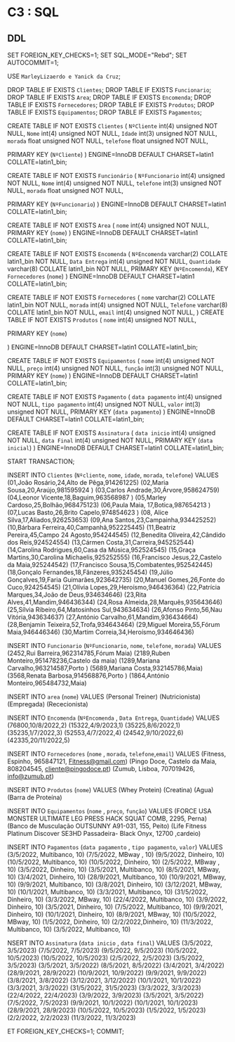 # C3 : SQL

## DDL

SET FOREIGN_KEY_CHECKS=1;
SET SQL_MODE="Rebd";
SET AUTOCOMMIT=1;

USE `MarleyLizaerdo e Yanick da Cruz`;

DROP TABLE IF EXISTS `Clientes`;
DROP TABLE IF EXISTS `Funcionario`;
DROP TABLE IF EXISTS `Area`;
DROP TABLE IF EXISTS `Encomenda`;
DROP TABLE IF EXISTS `Fornecedores`;
DROP TABLE IF EXISTS `Produtos`;
DROP TABLE IF EXISTS `Equipamentos`;
DROP TABLE IF EXISTS `Pagamentos`;




CREATE TABLE IF NOT EXISTS `Clientes` (
  `NºCliente` int(4) unsigned NOT NULL,
  `Nome` int(4) unsigned NOT NULL,
  `Idade` int(3) unsigned NOT NULL,
  `morada` float unsigned NOT NULL,
  `telefone` float unsigned NOT NULL,
  
  PRIMARY KEY (`NºCliente`)
) ENGINE=InnoDB DEFAULT CHARSET=latin1 COLLATE=latin1_bin;

CREATE TABLE IF NOT EXISTS `Funcionário` (
  `NºFuncionario` int(4) unsigned NOT NULL,
  `Nome` int(4) unsigned NOT NULL,
  `telefone` int(3) unsigned NOT NULL,
  `morada` float unsigned NOT NULL,
  
  PRIMARY KEY (`NºFuncionario`)
) ENGINE=InnoDB DEFAULT CHARSET=latin1 COLLATE=latin1_bin;

CREATE TABLE IF NOT EXISTS `Area` (
  `nome` int(4) unsigned NOT NULL,
  PRIMARY KEY (`nome`)
) ENGINE=InnoDB DEFAULT CHARSET=latin1 COLLATE=latin1_bin;

CREATE TABLE IF NOT EXISTS `Encomenda` (
  `NºEncomenda` varchar(2) COLLATE latin1_bin NOT NULL,
  `Data Entrega` int(4) unsigned NOT NULL,
  `Quantidade` varchar(8) COLLATE latin1_bin NOT NULL,
  PRIMARY KEY (`NºEncomenda`),
  KEY `Fornecedores` (`nome`)
) ENGINE=InnoDB DEFAULT CHARSET=latin1 COLLATE=latin1_bin;

CREATE TABLE IF NOT EXISTS `Fornecedores` (
  `nome` varchar(2) COLLATE latin1_bin NOT NULL,
  `morada` int(4) unsigned NOT NULL,
  `Telefone` varchar(8) COLLATE latin1_bin NOT NULL,
   `email` int(4) unsigned NOT NULL,
)
 CREATE TABLE IF NOT EXISTS `Produtos` (
  `nome` int(4) unsigned NOT NULL,
  
  PRIMARY KEY (`nome`)

) ENGINE=InnoDB DEFAULT CHARSET=latin1 COLLATE=latin1_bin;

CREATE TABLE IF NOT EXISTS `Equipamentos` (
  `nome` int(4) unsigned NOT NULL,
  `preço` int(4) unsigned NOT NULL,
  `função` int(3) unsigned NOT NULL,
 PRIMARY KEY (`nome`)
) ENGINE=InnoDB DEFAULT CHARSET=latin1 COLLATE=latin1_bin;

CREATE TABLE IF NOT EXISTS `Pagamento` (
  `data pagamento` int(4) unsigned NOT NULL,
  `tipo pagamento` int(4) unsigned NOT NULL,
  `valor` int(3) unsigned NOT NULL,
 PRIMARY KEY (`data pagamento`)
) ENGINE=InnoDB DEFAULT CHARSET=latin1 COLLATE=latin1_bin;

CREATE TABLE IF NOT EXISTS `Assinatura` (
  `data inicio` int(4) unsigned NOT NULL,
  `data Final` int(4) unsigned NOT NULL,
  PRIMARY KEY (`data inicial`)
) ENGINE=InnoDB DEFAULT CHARSET=latin1 COLLATE=latin1_bin;


START TRANSACTION;

INSERT INTO `Clientes` (`Nºcliente`, `nome`, `idade`, `morada`, `telefone`) VALUES
(01,João Rosário,24,Alto de Pêga,914261225)
(02,Maria Sousa,20,Araújo,981595924 )
(03,Carlos Andrade,30,Árvore,958624759)
(04,Leonor Vicente,18,Baguim,963568987 )
(05,Marley Cardoso,25,Bolhão,968475123)
(06,Paula Maia, 17,Botica,987654213 )
(07,Lucas Basto,26,Brito Capelo,974854623 )
(08, Alice Silva,17,Aliados,926253653)
(09,Ana Santos,23,Campainha,934425252)
(10,Bárbara Ferreira,40,Campanhã,952225445)
(11,Beatriz Pereira,45,Campo 24 Agosto,954244545)
(12,Benedita Oliveira,42,Cândido dos Reis,924524554)
(13,Cármen Costa,31,Carreira,945252544)
(14,Carolina Rodrigues,60,Casa da Música,952524545)
(15,Graça Martins,30,Carolina Michaelis,925252555)
(16,Francisco Jesus,22,Castelo da Maia,925244542)
(17,Francisco Sousa,15,Combatentes,952542445)
(18,Gonçalo Fernandes,18,Fânzeres,935245454)
(19,Júlio Gonçalves,19,Faria Guimarães,923642735)
(20,Manuel Gomes,26,Fonte do Cuco,924254545)
(21,Olívia Lopes,29,Heroísmo,946436364)
(22,Patrícia Marques,34,João de Deus,934634646)
(23,Rita Alves,41,Mandim,946436344)
(24,Rosa Almeida,28,Marquês,935643646)
(25,Sílvia Ribeiro,64,Matosinhos Sul,943634634)
(26,Afonso Pinto,56,Nau Vitória,943634637)
(27,António Carvalho,61,Mandim,936434664)
(28,Benjamin Teixeira,52,Trofa,934643464)
(29,Miguel Moreira,55,Fórum Maia,946446346)
(30,Martim Correia,34,Heroísmo,934646436)


INSERT INTO `Funcionario` (`NºFuncionario`, `nome`, `telefone`, `morada`) VALUES
(2452,Rui Barreira,962314785,Fórum Maia)
(2189,Ruben Monteiro,951478236,Castelo da maia)
(1289,Mariana Carvalho,963214587,Porto )
(5689,Mariana Costa,932145786,Maia)
(3568,Renata Barbosa,914568876,Porto )
(1864,António Monteiro,965484732,Maia)

INSERT INTO `area` (`nome`) VALUES
(Personal Treiner)
(Nutricionista)
(Empregada)
(Rececionista)


INSERT INTO `Encomenda` (`NºEncomenda` , `Data Entrega`, `Quantidade`) VALUES
(76800,10/8/2022,2)
(15322,4/9/2023,1)
(35225,8/6/2022,1)
(35235,1/7/2022,3)
(52553,4/7/2022,4)
(24542,9/10/2022,6)
(42335,20/11/2022,5)

INSERT INTO `Fornecedores` (`nome` , `morada`, `telefone`,`email`) VALUES
(Fitness,	Espinho,	965847121,	Fitness@gmail.com)
(Pingo Doce,	Castelo da Maia,	808204545,	cliente@pingodoce.pt)
(Zumub,	Lisboa,	707019426,	info@zumub.pt)

INSERT INTO `Produtos` (`nome`) VALUES
(Whey Protein)
(Creatina)
(Agua)
(Barra de Proteína)

INSERT INTO `Equipamentos` (`nome` , `preço`, `função`) VALUES
(FORCE USA MONSTER ULTIMATE LEG PRESS HACK SQUAT COMB,	2295,	Perna)
(Banco de Musculação OUTSUNNY A91-031,	155,	Peito)
(Life Fitness Platinum Discover SE3HD Passadeira- Black Onyx,	12700	,cardeio)

INSERT INTO `Pagamentos` (`data pagamento` , `tipo pagamento`, `valor`) VALUES
(3/5/2022,	Multibanco,	10)
(7/5/2022,	MBway	, 10)
(9/5/2022,	Dinheiro, 10)
(10/5/2022,	Multibanco,	10)
(10/5/2022,	Dinheiro,	10)
(2/5/2022,	MBway ,	10)
(3/5/2022,	Dinheiro,	10)
(3/5/2021,	Multibanco,	10)
(8/5/2021,	MBway,	10)
(3/4/2021,	Dinheiro,	10)
(28/9/2021,	Multibanco,	10)
(10/9/2021,	MBway,	10)
(9/9/2021,	Multibanco,	10)
(3/8/2021,	Dinheiro,	10)
(3/12/2021,	MBway,	10)
(10/1/2021,	Multibanco,	10)
(3/3/2021,	Multibanco,	10)
(31/5/2022,	Dinheiro,	10)
(3/3/2022,	MBway,	10)
(22/4/2022,	Multibanco,	10)
(3/9/2022,	Dinheiro,	10)
(3/5/2021,	Dinheiro,	10)
(7/5/2022,	Multibanco,	10)
(9/9/2021,	Dinheiro,	10)
(10/1/2021,	Dinheiro,	10)
(8/9/2021,	MBway,	10)
(10/5/2022,	MBway,	10)
(1/5/2022,	Dinheiro,	10)
(2/2/2022,Dinheiro,	10)
(11/3/2022,	Multibanco,	10)
(3/5/2022,	Multibanco,	10)

NSERT INTO `Assinatura` (`data inicio` , `data final`) VALUES
(3/5/2022,	3/5/2023)
(7/5/2022,	7/5/2023)
(9/5/2022,	9/5/2023)
(10/5/2022,	10/5/2023)
(10/5/2022,	10/5/2023)
(2/5/2022,	2/5/2023)
(3/5/2022,	3/5/2023)
(3/5/2021,	3/5/2022)
(8/5/2021,	8/5/2022)
(3/4/2021,	3/4/2022)
(28/9/2021,	28/9/2022)
(10/9/2021,	10/9/2022)
(9/9/2021,	9/9/2022)
(3/8/2021,	3/8/2022)
(3/12/2021,	3/12/2022)
(10/1/2021,	10/1/2022)
(3/3/2021,	3/3/2022)
(31/5/2022,	31/5/2023)
(3/3/2022,	3/3/2023)
(22/4/2022,	22/4/2023)
(3/9/2022,	3/9/2023)
(3/5/2021,	3/5/2022)
(7/5/2022,	7/5/2023)
(9/9/2021,	10/1/2022)
(10/1/2021,	10/1/2023)
(28/9/2021,	28/9/2023)
(10/5/2022,	10/5/2023)
(1/5/2022,	1/5/2023)
(2/2/2022,	2/2/2023)
(11/3/2022,	11/3/2023)

ET FOREIGN_KEY_CHECKS=1;
COMMIT;
